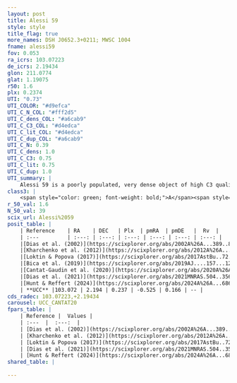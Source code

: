 ```yaml
---
layout: post
title: Alessi 59
style: style
title_flag: true
more_names: DSH J0652.3+0211; MWSC 1004
fname: alessi59
fov: 0.053
ra_icrs: 103.07223
de_icrs: 2.19434
glon: 211.0774
glat: 1.19075
r50: 1.6
plx: 0.2374
UTI: "0.73"
UTI_COLOR: "#d9efca"
UTI_C_N_COL: "#fff2d5"
UTI_C_dens_COL: "#a6cab9"
UTI_C_C3_COL: "#d4edca"
UTI_C_lit_COL: "#d4edca"
UTI_C_dup_COL: "#a6cab9"
UTI_C_N: 0.39
UTI_C_dens: 1.0
UTI_C_C3: 0.75
UTI_C_lit: 0.75
UTI_C_dup: 1.0
UTI_summary: |
    Alessi 59 is a poorly populated, very dense object of high C3 quality. It is well-studied in the literature.
class3: |
    <span style="color: green; font-weight: bold;">A</span><span style="color: #FFC300; font-weight: bold;">B</span>
r_50_val: 1.6
N_50_val: 39
scix_url: Alessi%2059
posit_table: |
    | Reference    | RA    | DEC   | Plx  | pmRA  | pmDE   |  Rv  |
    | :---         | :---: | :---: | :---: | :---: | :---: | :---: |
    |[Dias et al. (2002)](https://scixplorer.org/abs/2002A%26A...389..871D) | 103.079 | 2.191 | -- | 0.85 | -2.37 | -- |
    |[Kharchenko et al. (2012)](https://scixplorer.org/abs/2012A%26A...543A.156K) | 103.088 | 2.19 | -- | 0.85 | -2.37 | -- |
    |[Loktin & Popova (2017)](https://scixplorer.org/abs/2017AstBu..72..257L) | 103.08 | 2.191 | -- | 0.08 | -0.986 | -- |
    |[Bica et al. (2019)](https://scixplorer.org/abs/2019AJ....157...12B) | 103.075 | 2.191 | -- | -- | -- | -- |
    |[Cantat-Gaudin et al. (2020)](https://scixplorer.org/abs/2020A%26A...640A...1C) | 103.078 | 2.196 | 0.227 | -0.54 | 0.283 | -- |
    |[Dias et al. (2021)](https://scixplorer.org/abs/2021MNRAS.504..356D) | 103.071 | 2.197 | 0.199 | -0.604 | 0.22 | -- |
    |[Hunt & Reffert (2024)](https://scixplorer.org/abs/2024A%26A...686A..42H) | 103.075 | 2.197 | 0.218 | -0.547 | 0.005 | 68.644 |
    | **UCC** |103.072 | 2.194 | 0.237 | -0.525 | 0.166 | -- | 
cds_radec: 103.07223,+2.19434
carousel: UCC_CANTAT20
fpars_table: |
    | Reference |  Values |
    | :---  |  :---:  |
    | [Dias et al. (2002)](https://scixplorer.org/abs/2002A%26A...389..871D) | `E(B-V)=0.59, Dist=3500.0, Age=7.6` |
    | [Kharchenko et al. (2012)](https://scixplorer.org/abs/2012A%26A...543A.156K) | `e_bv=0.77, distance=3511, log_age=7.0` |
    | [Loktin & Popova (2017)](https://scixplorer.org/abs/2017AstBu..72..257L) | `E(B-V)=0.421, Dmod=13.135, logt=8.24` |
    | [Dias et al. (2021)](https://scixplorer.org/abs/2021MNRAS.504..356D) | `Av=1.625, Dist=4387, logage=8.755, [Fe/H]=-0.094` |
    | [Hunt & Reffert (2024)](https://scixplorer.org/abs/2024A%26A...686A..42H) | `MassJ=173.931` |
shared_table: |
    
---
```

